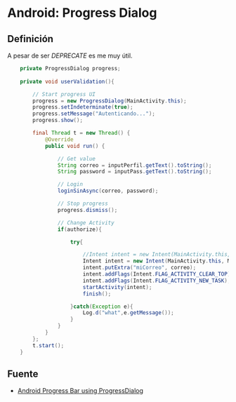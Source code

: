Android: Progress Dialog
==========

## Definición

<p align="justify">
A pesar de ser <i>DEPRECATE</i> es me muy útil.
</p>

```java
    private ProgressDialog progress;
    
    private void userValidation(){

        // Start progress UI
        progress = new ProgressDialog(MainActivity.this);
        progress.setIndeterminate(true);
        progress.setMessage("Autenticando...");
        progress.show();

        final Thread t = new Thread() {
            @Override
            public void run() {

                // Get value
                String correo = inputPerfil.getText().toString();
                String password = inputPass.getText().toString();

                // Login
                loginSinAsync(correo, password);

                // Stop progress
                progress.dismiss();

                // Change Activity
                if(authorize){

                    try{

                        //Intent intent = new Intent(MainActivity.this, Ubicacion.class);
                        Intent intent = new Intent(MainActivity.this, MapsActivity.class);
                        intent.putExtra("miCorreo", correo);
                        intent.addFlags(Intent.FLAG_ACTIVITY_CLEAR_TOP);
                        intent.addFlags(Intent.FLAG_ACTIVITY_NEW_TASK);
                        startActivity(intent);
                        finish();

                    }catch(Exception e){
                        Log.d("what",e.getMessage());
                    }
                }
            }
        };
        t.start();
    }
```

## Fuente

* <a href="https://www.tutorialspoint.com/android/android_progressbar.htm">Android Progress Bar using ProgressDialog</a>
